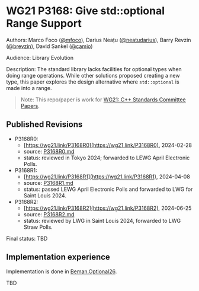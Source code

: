 # WG21 P3168: Give std::optional Range Support

Authors: Marco Foco ([@mfoco](https://github.com/mfoco)), Darius Neațu ([@neatudarius](https://github.com/neatudarius)), Barry Revzin ([@brevzin](https://github.com/brevzin)), David Sankel ([@camio](https://github.com/camio))

Audience: Library Evolution

Description: The standard library lacks facilities for optional types when doing range operations. While other solutions proposed creating a new type, this paper explores the design alternative where `std::optional` is made into a range. 

> Note: This repo/paper is work for [WG21: C++ Standards Committee Papers](https://www.open-std.org/jtc1/sc22/wg21/docs/papers/).

## Published Revisions
* P3168R0:
  * [https://wg21.link/P3168R0](https://wg21.link/P3168R0), 2024-02-28
  * source: [P3168R0.md](./revisions/P3168R0.md)
  * status: reviewed in Tokyo 2024; forwarded to LEWG April Electronic Polls.
* P3168R1:
  * [https://wg21.link/P3168R1](https://wg21.link/P3168R1), 2024-04-08
  * source: [P3168R1.md](./revisions/P3168R1.md)
  * status: passed LEWG April Electronic Polls and forwarded to LWG for Saint Louis 2024.
* P3168R2:
  * [https://wg21.link/P3168R2](https://wg21.link/P3168R2), 2024-06-25
  * source: [P3168R2.md](./revisions/P3168R2.md)
  * status: reviewed by LWG in Saint Louis 2024, forwarded to LWG Straw Polls.

Final status: TBD
  
## Implementation experience

Implementation is done in [Beman.Optional26](https://github.com/beman-project/Optional26).


TBD
